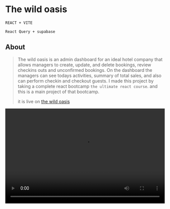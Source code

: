 # The wild oasis

`REACT + VITE`

`React Query + supabase`

## About

> The wild oasis is an admin dashboard for an ideal hotel company that allows managers to create, update, and delete bookings, review checkins outs and unconfirmed bookings.
> On the dashboard the managers can see todays activities, summary of total sales, and also can perform checkin and checkout guests.
> I made this project by taking a complete react bootcamp `the ultimate react course`. and this is a main project of that bootcamp.
>
> it is live on [the wild oasis](https://the-wild-oasis-pro.vercel.app/)

<video width="100%" height="300" src="src/assets/the-wild-oasis.webm"></video>
